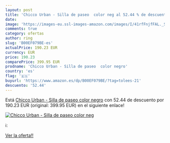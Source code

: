 ```yaml
---
layout: post
title: 'Chicco Urban - Silla de paseo  color neg al 52.44 % de descuento'
date: 
image: 'https://images-eu.ssl-images-amazon.com/images/I/41rfFnjfFAL._SL200_.jpg'
comments: true
category: ofertas
author: ring
slug: 'B00EF079BE-es'
actualPrice: 190.23 EUR
currency: EUR
price: 190.23
comparePrice: 399.95 EUR
prodname: 'Chicco Urban - Silla de paseo  color negro'
country: 'es'
flag: '🇪🇸'
buyurl: 'https://www.amazon.es/dp/B00EF079BE/?tag=tolees-21'
descuento: '52.44'
---
```


Está [Chicco Urban - Silla de paseo  color negro](https://www.amazon.es/dp/B00EF079BE/?tag=tolees-21) con 52.44 de descuento por 190.23 EUR (original: 399.95 EUR) en el siguiente enlace!

[![Chicco Urban - Silla de paseo  color neg](https://images-eu.ssl-images-amazon.com/images/I/41rfFnjfFAL._SL200_.jpg)](https://www.amazon.es/dp/B00EF079BE/?tag=tolees-21)

ℹ️:


[Ver la oferta!!](https://www.amazon.es/dp/B00EF079BE/?tag=tolees-21)

